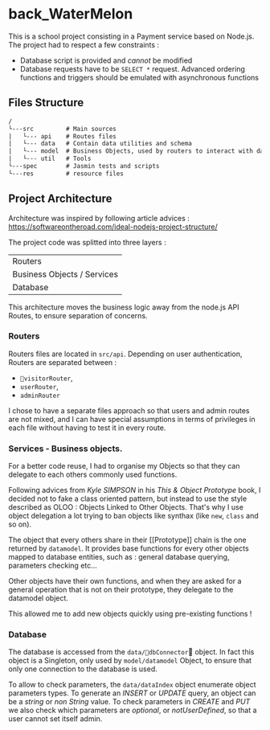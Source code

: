 # back_WaterMelon

This is a school project consisting in a Payment service based on Node.js.  
The project had to respect a few constraints :
 - Database script is provided and *cannot* be modified
 - Database requests have to be `SELECT *` request. Advanced ordering functions and triggers should be emulated with asynchronous functions

## Files Structure

 ```txt
 /
 └---src         # Main sources
 |   └--- api    # Routes files
 |   └--- data   # Contain data utilities and schema
 |   └--- model  # Business Objects, used by routers to interact with database
 |   └--- util   # Tools
 └---spec        # Jasmin tests and scripts
 └---res         # resource files

 ```

## Project Architecture

Architecture was inspired by following article advices : https://softwareontheroad.com/ideal-nodejs-project-structure/

The project code was splitted into three layers :

| |
| :------------- |
| Routers|
| Business Objects / Services |
| Database |

This architecture moves the business logic away from the node.js API Routes, to ensure separation of concerns.

### Routers

Routers files are located in `src/api`. Depending on user authentication, Routers are separated between :
- `visitorRouter`,
- `userRouter`,
- `adminRouter`  

I chose to have a separate files approach so that users and admin routes are not mixed, and I can have special assumptions in terms of privileges in each file without having to test it in every route.

### Services - Business objects.

For a better code reuse, I had to organise my Objects so that they can delegate to each others commonly used functions.

Following advices from *Kyle SIMPSON* in his *This & Object Prototype* book, I decided not to fake a class oriented pattern, but instead to use the style described as OLOO : Objects Linked to Other Objects.
That's why I use object delegation a lot trying to ban objects like synthax (like `new`, `class` and so on).

The object that every others share in their [[Prototype]] chain is the one returned by `datamodel`. It provides base functions for every other objects mapped to database entities, such as : general database querying, parameters checking etc...

Other objects have their own functions, and when they are asked for a general operation that is not on their prototype, they delegate to the datamodel object.

This allowed me to add new objects quickly using pre-existing functions !

### Database

The database is accessed from the `data/dbConnector` object. In fact this object is a Singleton, only used by `model/datamodel` Object, to ensure that only one connection to the database is used.

To allow to check parameters, the `data/dataIndex` object enumerate object parameters types.
To generate an *INSERT* or *UPDATE* query, an object can be a *string* or *non String* value.
To check parameters in *CREATE* and *PUT* we also check which parameters are *optional*, or *notUserDefined*, so that a user cannot set itself admin.
